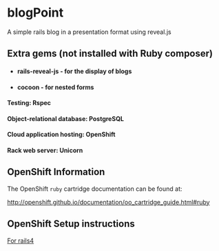 # blogPoint
A simple rails blog in a presentation format using reveal.js

## Extra gems (not installed with Ruby composer)
- #### rails-reveal-js - for the display of blogs
- #### cocoon - for nested forms

#### Testing: Rspec
#### Object-relational database: PostgreSQL
#### Cloud application hosting: OpenShift
#### Rack web server: Unicorn

## OpenShift Information
The OpenShift `ruby` cartridge documentation can be found at:

http://openshift.github.io/documentation/oo_cartridge_guide.html#ruby

## OpenShift Setup instructions
[For rails4](https://github.com/openshift/rails4-example/blob/master/README.md)
